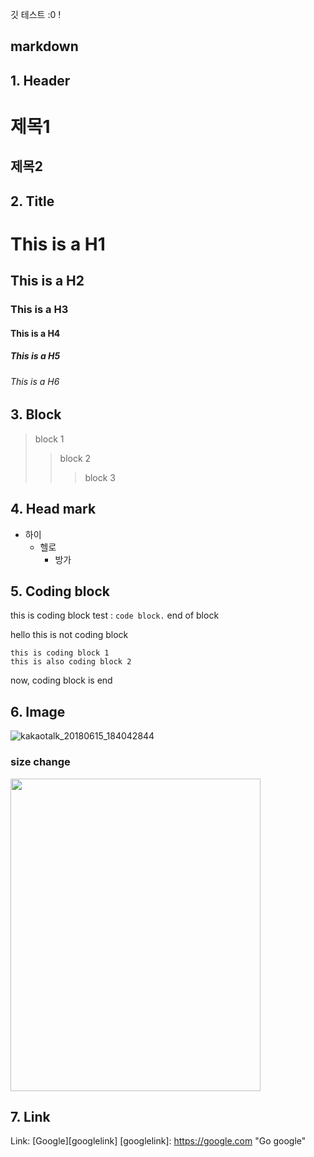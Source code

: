 
 깃 테스트 :0 !

## markdown

## 1. Header

  제목1
  ======
  제목2
  ------

## 2. Title

# This is a H1
## This is a H2
### This is a H3
#### This is a H4
##### This is a H5
###### This is a H6

## 3. Block

> block 1
>> block 2
>>> block 3

## 4. Head mark

* 하이
    * 헬로
        * 방가

## 5. Coding block

this is coding block test : `code block.` end of block

 hello this is not coding block

    this is coding block 1
    this is also coding block 2

 now, coding block is end

 ## 6. Image

 ![kakaotalk_20180615_184042844](https://user-images.githubusercontent.com/10994112/41478062-55f418e6-7101-11e8-889c-ff9299976238.jpg)

 ### size change

<img width="400" height="500" src = https://user-images.githubusercontent.com/10994112/41478062-55f418e6-7101-11e8-889c-ff9299976238.jpg></img>


## 7. Link

Link: [Google][googlelink] [googlelink]: https://google.com "Go google"